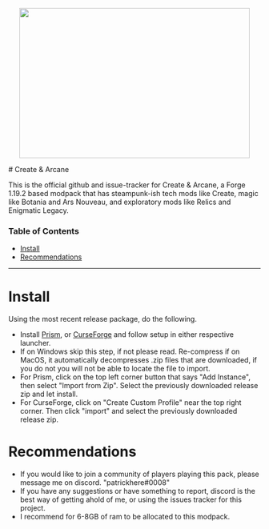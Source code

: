 <p align="center">
  <img width="460" height="300" src="(https://github.com/patrickhere/create-and-arcane/assets/75187477/cea07b9f-3b3a-4c39-a7b6-d97207ca67ad)">
</p>
# Create & Arcane

This is the official github and issue-tracker for Create & Arcane, a Forge 1.19.2 based modpack that has steampunk-ish tech mods like Create, magic like Botania and Ars Nouveau, and exploratory mods like Relics and Enigmatic Legacy. 

### Table of Contents

-   [Install](#install)
-   [Recommendations](#recommendations)

<hr></hr>

# Install

Using the most recent release package, do the following.
- Install [Prism](https://prismlauncher.org/download/), or [CurseForge](https://download.curseforge.com) and follow setup in either respective launcher. 
- If on Windows skip this step, if not please read. Re-compress if on MacOS, it automatically decompresses .zip files that are downloaded, if you do not you will not be able to locate the file to import. 
- For Prism, click on the top left corner button that says "Add Instance", then select "Import from Zip". Select the previously downloaded release zip and let install.
- For CurseForge, click on "Create Custom Profile" near the top right corner. Then click "import" and select the previously downloaded release zip. 

# Recommendations

- If you would like to join a community of players playing this pack, please message me on discord. "patrickhere#0008"
- If you have any suggestions or have something to report, discord is the best way of getting ahold of me, or using the issues tracker for this project. 
- I recommend for 6-8GB of ram to be allocated to this modpack.
